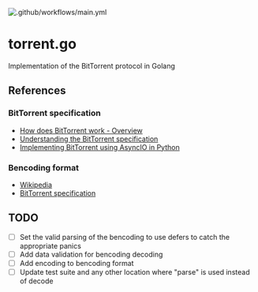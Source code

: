 ![.github/workflows/main.yml](https://github.com/woojiahao/torrent.go/workflows/.github/workflows/main.yml/badge.svg?branch=master)

# torrent.go
Implementation of the BitTorrent protocol in Golang

## References

### BitTorrent specification

- [How does BitTorrent work - Overview](https://www.howtogeek.com/141257/htg-explains-how-does-bittorrent-work/)
- [Understanding the BitTorrent specification](http://dandylife.net/docs/BitTorrent-Protocol.pdf)
- [Implementing BitTorrent using AsyncIO in Python](https://youtu.be/Pe3b9bdRtiE)

### Bencoding format

- [Wikipedia](https://en.wikipedia.org/wiki/Bencode)
- [BitTorrent specification](https://www.bittorrent.org/beps/bep_0003.html)

## TODO 

- [ ] Set the valid parsing of the bencoding to use defers to catch the appropriate panics
- [ ] Add data validation for bencoding decoding
- [ ] Add encoding to bencoding format
- [ ] Update test suite and any other location where "parse" is used instead of decode

